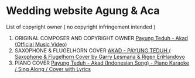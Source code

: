 # Wedding website Agung & Aca

List of copyright owner ( no copyright infringement intended )
1. ORIGINAL COMPOSER AND COPYRIGHT OWNER [Payung Teduh - Akad (Official Music Video)](https://www.youtube.com/watch?v=viW0M5R2BLo)
2. SAXOPHONE & FLUGELHORN COVER [AKAD - PAYUNG TEDUH ( Saxophone & Flugelhorn Cover by Garry Lesmana & Rigen EriHandoyo](https://www.youtube.com/watch?v=xQ27cY5jNYU)
3. PIANO COVER [Payung Teduh - Akad (Indonesian Song) - Piano Karaoke / Sing Along / Cover with Lyrics](https://www.youtube.com/watch?v=VS-pk3OZGBU)
